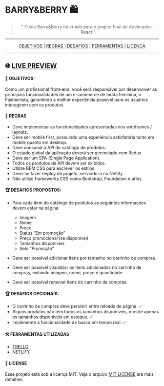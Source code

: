 # BARRY&BERRY 🛍


<blockquote><p align="center"> " O site Barry&Berry foi criado para o projeto final do Aceleradev - React "</blockquote>

---------------------------
<p align="center">
 <a href="#objetivos">OBJETIVOS</a> |
 <a href="#regras">REGRAS</a> |
 <a href="#DESAFIOS">DESAFIOS</a> |
 <a href="FERRAMENTAS">FERRAMENTAS</a> |
 <a href="LICENSE">LICENÇA</a>

 --------------------------

 ## 🌐 [LIVE PREVIEW](https://barryeberry.netlify.app/)

#### 🎯 OBJETIVOS:

Como um profissional front-end, você será responsável por desenvolver as principais funcionalidades de um e-commerce de moda feminina, o Fashionista, garantindo a melhor experiência possível para os usuários interagirem com os produtos.

#### 🧐 REGRAS

- Deve implementar as funcionalidades apresentadas nos wireframes / layouts.
- Deve ser mobile first, possuindo uma experiência satisfatória tanto em mobile quanto em desktop.
- Deve consumir a API do catálogo de produtos.
- O estado global da aplicação deverá ser gerenciado com Redux
- Deve ser um SPA (Single Page Application).
- Todos os produtos da API devem ser exibidos.
- Utilize BEM CSS para escrever os estilos.
- Deve-se fazer deploy do projeto, servindo-o no Netlify.
- Não utilize frameworks CSS como Bootstrap, Foundation e afins.

#### 🏆 DESAFIOS PROPOSTOS:

- Para cada item do catálogo de produtos as seguintes informações devem estar na página:

   - Imagem
   - Nome
   - Preço
   - Status “Em promoção”
   - Preço promocional (se disponível)
   - Tamanhos disponíveis
   - Selo “Promoção”
- Deve ser possível adicionar itens por tamanho no carrinho de compras.

- Deve ser possível visualizar os itens adicionados no carrinho de compras, exibindo imagem, nome, preço e quantidade.

- Deve ser possível remover itens do carrinho de compras.

#### 🏆 DESAFIOS OPCIONAIS:

- O carrinho de compras deve persistir entre reloads de página. ✅
- Alguns produtos não tem todos os tamanhos disponíveis, mostre apenas os tamanhos disponíveis em estoque. ✅
- Implemente a funcionalidade de busca em tempo real. ✅

#### 🛠 FERRAMENTAS UTILIZADAS

- [TRELLO](https://trello.com/codenationreact)
- [NETLIFY](https://barryeberry.netlify.app/)

#### 📜 LICENSE

 Esse projeto está sob a licença MIT. Veja o arquivo [MIT LICENSE](LICENSE.md) ara mais detalhes.
